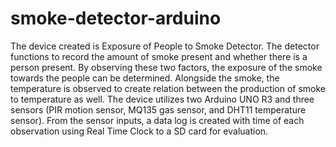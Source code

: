 # smoke-detector-arduino
The device created is Exposure of People to Smoke  Detector. The detector functions to record the amount of smoke  present and whether there is a person present. By observing these  two factors, the exposure of the smoke towards the people can be  determined. Alongside the smoke, the temperature is observed to  create relation between the production of smoke to temperature as  well. The device utilizes two Arduino UNO R3 and three  sensors (PIR motion sensor, MQ135 gas sensor, and DHT11  temperature sensor). From the sensor inputs, a data log is  created with time of each observation using Real Time  Clock to a SD card for evaluation.
